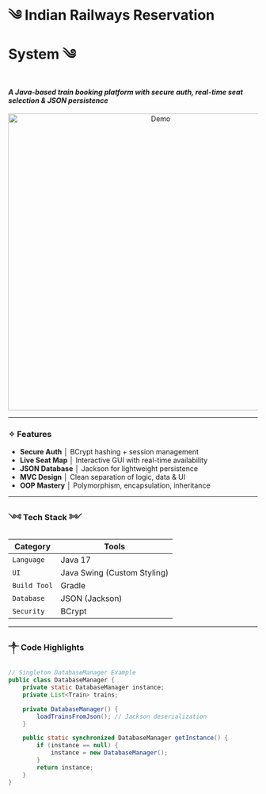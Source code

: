# ༄ Indian Railways Reservation System ༄  
#### *A Java-based train booking platform with secure auth, real-time seat selection & JSON persistence*  

<p align="center">
  <img src="media/image1.png" alt="Demo" width="600"/>
</p>

---

### ✧ **Features**  
- **Secure Auth** │ BCrypt hashing + session management  
- **Live Seat Map** │ Interactive GUI with real-time availability  
- **JSON Database** │ Jackson for lightweight persistence  
- **MVC Design** │ Clean separation of logic, data & UI  
- **OOP Mastery** │ Polymorphism, encapsulation, inheritance  

---

### ༺ Tech Stack ༻  
| **Category**       | **Tools**                                   |  
|-------------------|--------------------------------------------|  
| `Language`        | Java 17                                    |  
| `UI`              | Java Swing (Custom Styling)                |  
| `Build Tool`      | Gradle                                     |  
| `Database`        | JSON (Jackson)                             |  
| `Security`        | BCrypt                                     |  

---

### ༒ **Code Highlights**  
```java
// Singleton DatabaseManager Example
public class DatabaseManager {
    private static DatabaseManager instance;
    private List<Train> trains;

    private DatabaseManager() {
        loadTrainsFromJson(); // Jackson deserialization
    }

    public static synchronized DatabaseManager getInstance() {
        if (instance == null) {
            instance = new DatabaseManager();
        }
        return instance;
    }
}

